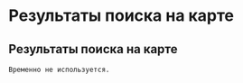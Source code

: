 ﻿---
description: 2.4.7
---
# Результаты поиска на карте
## Результаты поиска на карте
	Временно не используется.
